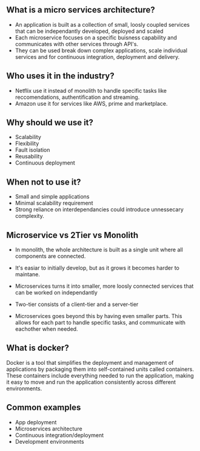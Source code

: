## What is a micro services architecture?
- An application is built as a collection of small, loosly coupled services that can be independantly developed, deployed and scaled
- Each microservice focuses on a specific buisness capability and communicates with other services through API's.
- They can be used break down complex applications, scale individual services and for continuous integration, deployment and delivery. 

## Who uses it in the industry?
- Netflix use it instead of monolith to handle specific tasks like reccomendations, authentification and streaming. 
- Amazon use it for services like AWS, prime and marketplace. 

## Why should we use it?
- Scalability
- Flexibility
- Fault isolation
- Reusability
- Continuous deployment 

## When not to use it?
- Small and simple applications 
- Minimal scalability requirement 
- Strong reliance on interdependancies could introduce unnessecary complexity. 

## Microservice vs 2Tier vs Monolith 
- In monolith, the whole architecture is built as a single unit where all components are connected.
- It's easiar to initially develop, but as it grows it becomes harder to maintane.
- Microservices turns it into smaller, more loosly connected services that can be worked on independantly

- Two-tier consists of a client-tier and a server-tier
- Microservices goes beyond this by having even smaller parts. This allows for each part to handle specific tasks, and communicate with eachother when needed. 

## What is docker?
Docker is a tool that simplifies the deployment and management of applications by packaging them into self-contained units called containers. These containers include everything needed to run the application, making it easy to move and run the application consistently across different environments. 

## Common examples
- App deployment
- Microservices architecture
- Continuous integration/deployment
- Development environments
